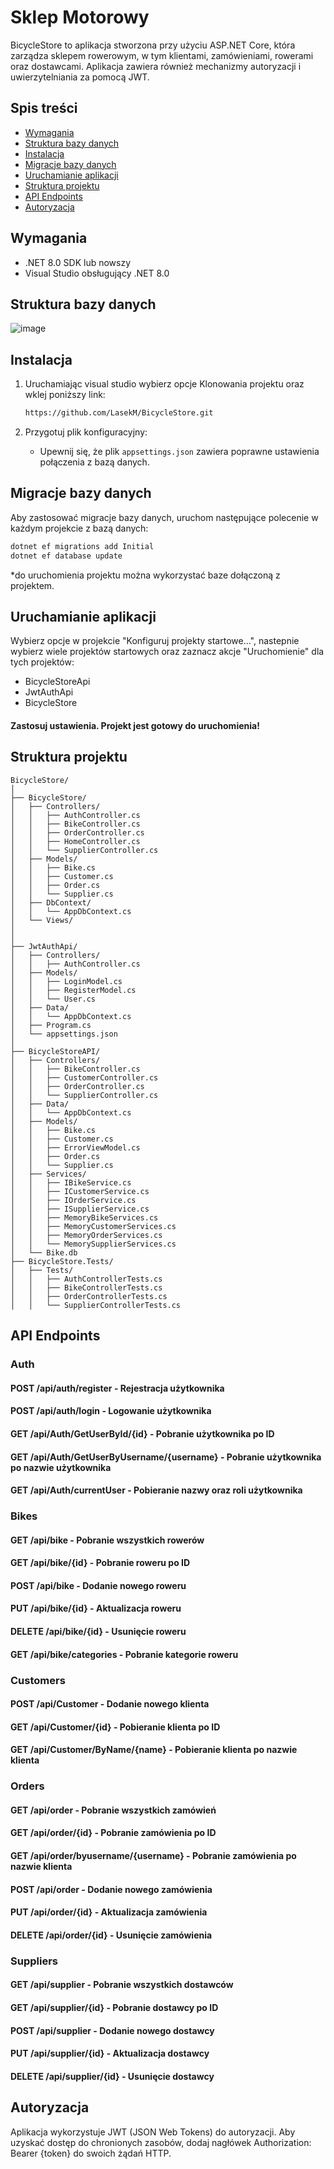 # Sklep Motorowy
BicycleStore to aplikacja stworzona przy użyciu ASP.NET Core, która zarządza sklepem rowerowym, w tym klientami, zamówieniami, rowerami oraz dostawcami. Aplikacja zawiera również mechanizmy autoryzacji i uwierzytelniania za pomocą JWT.
## Spis treści
- [Wymagania](#wymagania)
- [Struktura bazy danych](#struktura-bazy-danych)
- [Instalacja](#instalacja)
- [Migracje bazy danych](#migracje-bazy-danych)
- [Uruchamianie aplikacji](#uruchamianie-aplikacji)
- [Struktura projektu](#struktura-projektu)
- [API Endpoints](#api-endpoints)
- [Autoryzacja](#autoryzacja)

## Wymagania
- .NET 8.0 SDK lub nowszy
- Visual Studio obsługujący .NET 8.0
  
## Struktura bazy danych
![image](https://github.com/LasekM/BicycleStore/assets/27893189/1cc66cec-34f9-4a48-8415-8497b8b9bdc7)

## Instalacja

1. Uruchamiając visual studio wybierz opcje Klonowania projektu oraz wklej poniższy link:
    ```sh
    https://github.com/LasekM/BicycleStore.git
    ```

2. Przygotuj plik konfiguracyjny:
    - Upewnij się, że plik `appsettings.json` zawiera poprawne ustawienia połączenia z bazą danych.

## Migracje bazy danych

Aby zastosować migracje bazy danych, uruchom następujące polecenie w każdym projekcie z bazą danych:

```sh
dotnet ef migrations add Initial
dotnet ef database update
```
*do uruchomienia projektu można wykorzystać baze dołączoną z projektem.

## Uruchamianie aplikacji
Wybierz opcje w projekcie "Konfiguruj projekty startowe...", nastepnie wybierz wiele projektów startowych oraz zaznacz akcje "Uruchomienie" dla tych projektów:
- BicycleStoreApi
- JwtAuthApi
- BicycleStore
#### Zastosuj ustawienia. Projekt jest gotowy do uruchomienia!
## Struktura projektu

```plaintext
BicycleStore/
│
├── BicycleStore/
│   ├── Controllers/
│   │   ├── AuthController.cs
│   │   ├── BikeController.cs
│   │   ├── OrderController.cs
│   │   ├── HomeController.cs
│   │   └── SupplierController.cs
│   ├── Models/
│   │   ├── Bike.cs
│   │   ├── Customer.cs
│   │   ├── Order.cs
│   │   └── Supplier.cs
│   ├── DbContext/
│   │   └── AppDbContext.cs
│   └── Views/
│   
│
├── JwtAuthApi/
│   ├── Controllers/
│   │   ├── AuthController.cs
│   ├── Models/
│   │   ├── LoginModel.cs
│   │   ├── RegisterModel.cs
│   │   └── User.cs
│   ├── Data/
│   │   └── AppDbContext.cs
│   ├── Program.cs
│   └── appsettings.json
│
├── BicycleStoreAPI/
│   ├── Controllers/
│   │   ├── BikeController.cs
│   │   ├── CustomerController.cs
│   │   ├── OrderController.cs
│   │   └── SupplierController.cs
│   ├── Data/
│   │   └── AppDbContext.cs
│   ├── Models/
│   │   ├── Bike.cs
│   │   ├── Customer.cs
│   │   ├── ErrorViewModel.cs
│   │   ├── Order.cs
│   │   └── Supplier.cs
│   ├── Services/
│   │   ├── IBikeService.cs
│   │   ├── ICustomerService.cs
│   │   ├── IOrderService.cs
│   │   ├── ISupplierService.cs
│   │   ├── MemoryBikeServices.cs
│   │   ├── MemoryCustomerServices.cs
│   │   ├── MemoryOrderServices.cs
│   │   └── MemorySupplierServices.cs
│   └── Bike.db
├── BicycleStore.Tests/
│   ├── Tests/
│   │   ├── AuthControllerTests.cs
│   │   ├── BikeControllerTests.cs
│   │   ├── OrderControllerTests.cs
│   │   └── SupplierControllerTests.cs
```

## API Endpoints
### Auth
#### POST /api/auth/register - Rejestracja użytkownika
#### POST /api/auth/login - Logowanie użytkownika
#### GET /api/Auth/GetUserById/{id} - Pobranie użytkownika po ID
#### GET /api/Auth/GetUserByUsername/{username} -  Pobranie użytkownika po nazwie użytkownika
#### GET /api/Auth/currentUser - Pobieranie nazwy oraz roli użytkownika
### Bikes
#### GET /api/bike - Pobranie wszystkich rowerów
#### GET /api/bike/{id} - Pobranie roweru po ID
#### POST /api/bike - Dodanie nowego roweru
#### PUT /api/bike/{id} - Aktualizacja roweru
#### DELETE /api/bike/{id} - Usunięcie roweru
#### GET /api/bike/categories - Pobranie kategorie roweru
### Customers
#### POST /api/Customer - Dodanie nowego klienta
#### GET /api/Customer/{id} - Pobieranie klienta po ID
#### GET /api/Customer/ByName/{name} - Pobieranie klienta po nazwie klienta
### Orders
#### GET /api/order - Pobranie wszystkich zamówień
#### GET /api/order/{id} - Pobranie zamówienia po ID
#### GET /api/order/byusername/{username} - Pobranie zamówienia po nazwie klienta
#### POST /api/order - Dodanie nowego zamówienia
#### PUT /api/order/{id} - Aktualizacja zamówienia
#### DELETE /api/order/{id} - Usunięcie zamówienia
### Suppliers
#### GET /api/supplier - Pobranie wszystkich dostawców
#### GET /api/supplier/{id} - Pobranie dostawcy po ID
#### POST /api/supplier - Dodanie nowego dostawcy
#### PUT /api/supplier/{id} - Aktualizacja dostawcy
#### DELETE /api/supplier/{id} - Usunięcie dostawcy

## Autoryzacja
Aplikacja wykorzystuje JWT (JSON Web Tokens) do autoryzacji. Aby uzyskać dostęp do chronionych zasobów, dodaj nagłówek Authorization: Bearer {token} do swoich żądań HTTP.
